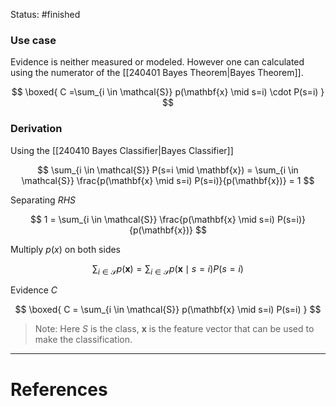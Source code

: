 Status: #finished 
### Use case 
Evidence is neither measured or modeled. However one can calculated using the numerator of the [[240401 Bayes Theorem|Bayes Theorem]]. 

$$
\boxed{
C =\sum_{i \in \mathcal{S}} p(\mathbf{x} \mid s=i) \cdot P(s=i)
}
$$


### Derivation
Using the [[240410 Bayes Classifier|Bayes Classifier]]


$$
\sum_{i \in \mathcal{S}} P(s=i \mid \mathbf{x}) = \sum_{i \in \mathcal{S}} \frac{p(\mathbf{x} \mid s=i) P(s=i)}{p(\mathbf{x})} = 1
$$

Separating $RHS$

$$
1  = \sum_{i \in \mathcal{S}} \frac{p(\mathbf{x} \mid s=i) P(s=i)}{p(\mathbf{x})}
$$

Multiply $p(x)$ on both sides

$$
\sum_{i \in \mathcal{S}} {p(\mathbf{x})}  =  \sum_{i \in \mathcal{S}} p(\mathbf{x} \mid s=i) P(s=i)
$$

Evidence $C$

$$
\boxed{
C =  \sum_{i \in \mathcal{S}} p(\mathbf{x} \mid s=i) P(s=i)
}
$$



> Note: Here $S$ is the class, $\mathbf x$ is the feature vector that can be used to make the classification. 







---
# References
